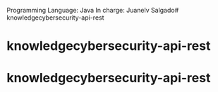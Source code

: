 Programming Language: Java
In charge: Juanelv Salgado# knowledgecybersecurity-api-rest
# knowledgecybersecurity-api-rest
# knowledgecybersecurity-api-rest
